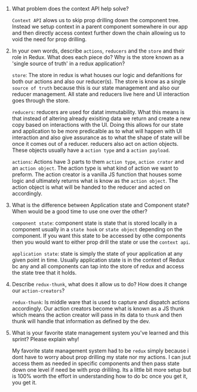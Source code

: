 1. What problem does the context API help solve?
	
	`Context API` alows us to skip prop drilling down the component tree. Instead we setup context in a parent component somewhere
	in our app and then directly access context further down the chain allowing us to void the need for prop drilling.

1. In your own words, describe `actions`, `reducers` and the `store` and their role in Redux. What does each piece do? Why is the store known as a 'single source of truth' in a redux application?

	`store`: The store in redux is what houses our logic and defanitions for both our actions and also our reducer(s). The store is know as a single `source of truth` because
	this is our state management and also our reducer management. All state and reducers live here and UI interaction goes through the store.

	`reducers`: reducers are used for datat immutability. What this means is that instead of altering already exisiting data we return and create a new copy based on interactions with the UI. Doing this allows for our state and application to be more predicalble as to what will happen with UI interaction and also give assurance as to what the shape of
	state will be once it comes out of a reducer. reducers also act on action objects. These objects usually have a `action type` and a `action payload`.

	`actions`: Actions have 3 parts to them `action type`, `action crator` and an `action object`. The action type is what kind of action we want to preform. The action creator is
	a vanilla JS function that houses some logic and ultimately returns what is know as the `action object`. The action object is what will be handed to the reducer and acted on 
	accordingly.

1. What is the difference between Application state and Component state? When would be a good time to use one over the other?
	
	`component state`: component state is state that is stored locally in a component usually in a `state hook` or `state object` depending on the component. If you want this
	state to be accessed by othe components then you would want to either prop drill the state or use the `context api`.

	`application state`: state is simply the state of your application at any given point in time. Usually application state is in the context of Redux bc any and all components
	can tap into the store of redux and access the state tree that it holds.

1. Describe `redux-thunk`, what does it allow us to do? How does it change our `action-creators`?
	
	`redux-thunk`: Is middle ware that is used to capture and dispatch actions accordingly. Our action creators become what is known as a JS thunk which means the action creator will pass in its data to `thunk` and then thunk will handle that information as defined by the dev.

1. What is your favorite state management system you've learned and this sprint? Please explain why!

	My favorite state management system had to be `redux` simply because i dont have to worry about prop drilling my state nor my actions. I can jsut access them as needed in specific components and then pass state down one level if need be with prop drillilng. Its a little bit more setup but is 100% worth the effort in understanding how to do
	bc once you get it, you get it.